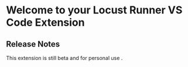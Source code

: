 # Welcome to your Locust Runner VS Code Extension

## Release Notes 

This extension is still beta and for personal use .
